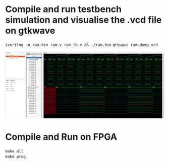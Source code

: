 # Compile and run testbench simulation and visualise the .vcd file on gtkwave
`iverilog -o ram.bin ram.v ram_tb.v && ./ram.bin`
`gtkwave ram-dump.vcd` <br> 

<img src="./vis-screenshot.png" width="1000" />

# Compile and Run on FPGA 
`make all` <br> 
`make prog` <br> 